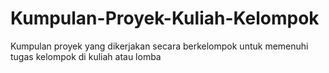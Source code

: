 # Kumpulan-Proyek-Kuliah-Kelompok
Kumpulan proyek yang dikerjakan secara berkelompok untuk memenuhi tugas kelompok di kuliah atau lomba
